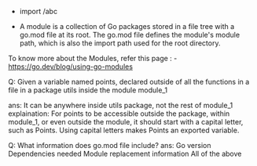 - import <module path for module_1>/abc 

- A module is a collection of Go packages stored in a file tree with a go.mod file at its root. The go.mod file defines the module's module path, which is also the import path used for the root directory.

To know more about the Modules, refer this page : - https://go.dev/blog/using-go-modules

Q: Given a variable named points, declared outside of all the functions in a file in a package utils inside the module module_1

ans: It can be anywhere inside utils package, not the rest of module_1
explaination: For points to be accessible outside the package, within module_1, or even outside the module, it should start with a capital letter, such as Points. Using capital letters makes Points an exported variable.

Q: What information does go.mod file include?
ans: Go version
     Dependencies needed
     Module replacement information
     All of the above